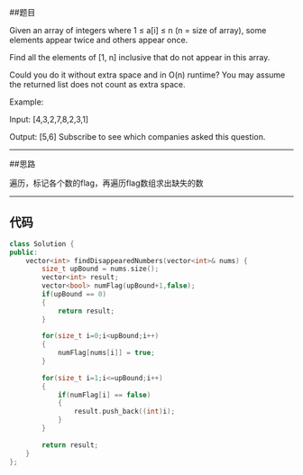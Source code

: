 ##题目

Given an array of integers where 1 ≤ a[i] ≤ n (n = size of array), some elements appear twice and others appear once.

Find all the elements of [1, n] inclusive that do not appear in this array.

Could you do it without extra space and in O(n) runtime? You may assume the returned list does not count as extra space.

Example:

Input:
[4,3,2,7,8,2,3,1]

Output:
[5,6]
Subscribe to see which companies asked this question.

------

##思路

遍历，标记各个数的flag，再遍历flag数组求出缺失的数

------

## 代码

```cpp
class Solution {
public:
    vector<int> findDisappearedNumbers(vector<int>& nums) {
        size_t upBound = nums.size();
        vector<int> result;
        vector<bool> numFlag(upBound+1,false);
        if(upBound == 0)
        {
            return result;
        }
        
        for(size_t i=0;i<upBound;i++)
        {
            numFlag[nums[i]] = true;
        }
        
        for(size_t i=1;i<=upBound;i++)
        {
            if(numFlag[i] == false)
            {
                result.push_back((int)i);
            }
        }
        
        return result;
    }
};
```